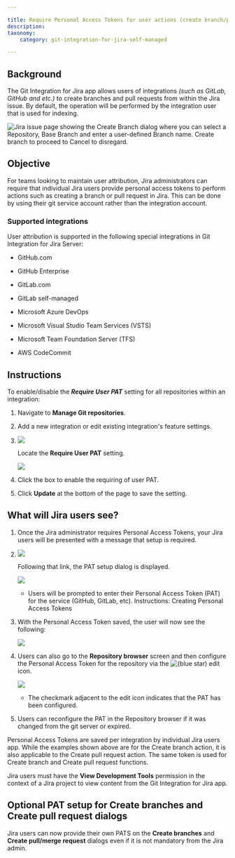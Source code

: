 ```yaml
---

title: Require Personal Access Tokens for user actions (create branch/pull request)
description:
taxonomy:
    category: git-integration-for-jira-self-managed

---
```


## Background

The Git Integration for Jira app allows users of integrations _(such as GitLab, GitHub and etc.)_ to create branches and pull requests from within the Jira issue. By default, the operation will be performed by the integration user that is used for indexing.

![Jira issue page showing the Create Branch dialog where you can select a Repository, Base Branch and enter a user-defined Branch name. Create branch to proceed to Cancel to disregard.](https://bigbrassband.atlassian.net/wiki/download/thumbnails/317390849/jira-server-create-branch-example-01.png?version=3&modificationDate=1641640872850&cacheVersion=1&api=v2&width=680&height=506)

## Objective

For teams looking to maintain user attribution, Jira administrators can require that individual Jira users provide personal access tokens to perform actions such as creating a branch or pull request in Jira. This can be done by using their git service account rather than the integration account.

### Supported integrations

User attribution is supported in the following special integrations in Git Integration for Jira Server:

*   GitHub.com

*   GitHub Enterprise

*   GitLab.com

*   GitLab self-managed

*   Microsoft Azure DevOps

*   Microsoft Visual Studio Team Services (VSTS)

*   Microsoft Team Foundation Server (TFS)

*   AWS CodeCommit


## Instructions

To enable/disable the _**Require User PAT**_ setting for all repositories within an integration:

1.  Navigate to **Manage Git repositories**.

2.  Add a new integration or edit existing integration's feature settings.

3.  ![](https://bigbrassband.atlassian.net/wiki/download/thumbnails/317390849/gitserver-webhook-cfg-edit-features-settings-sel(c).png?version=1&modificationDate=1641640872899&cacheVersion=1&api=v2&width=646&height=438)

    Locate the **Require User PAT** setting.

    ![](https://bigbrassband.atlassian.net/wiki/download/thumbnails/317390849/gitserver-edit-features-cfg-reqUserPAT-sel(c).png?version=1&modificationDate=1641640872903&cacheVersion=1&api=v2&width=646&height=543)
4.  Click the box to enable the requiring of user PAT.

5.  Click **Update** at the bottom of the page to save the setting.


## What will Jira users see?

1.  Once the Jira administrator requires Personal Access Tokens, your Jira users will be presented with a message that setup is required.

2.  ![](https://bigbrassband.atlassian.net/wiki/download/attachments/317390849/gitserver-create-branch-dlg-start(c).png?version=1&modificationDate=1641641133909&cacheVersion=1&api=v2)

    Following that link, the PAT setup dialog is displayed.

    ![](https://bigbrassband.atlassian.net/wiki/download/attachments/317390849/gitserver-setup-pat-dlg(c).png?version=1&modificationDate=1641640873034&cacheVersion=1&api=v2)
    *   Users will be prompted to enter their Personal Access Token (PAT) for the service (GitHub, GitLab, etc).
        Instructions: Creating Personal Access Tokens

3.  With the Personal Access Token saved, the user will now see the following:

    ![](https://bigbrassband.atlassian.net/wiki/download/attachments/317390849/gitserver-create-branch-dlg-use-pat-sel(c).png?version=1&modificationDate=1641640873038&cacheVersion=1&api=v2)
4.  Users can also go to the **Repository browser** screen and then configure the Personal Access Token for the repository via the ![(blue star)](https://bigbrassband.atlassian.net/wiki/s/-1639011364/6452/8b4898d3c114827e64ec143b4fa79bb76a6cfa5b/_/images/icons/emoticons/star_blue.png) edit icon.

    ![](https://bigbrassband.atlassian.net/wiki/download/attachments/317390849/gitserver-repo-browser-PAT-col-sel(c).png?version=1&modificationDate=1641640873041&cacheVersion=1&api=v2)
    *   The checkmark adjacent to the edit icon indicates that the PAT has been configured.

5.  Users can reconfigure the PAT in the Repository browser if it was changed from the git server or expired.


Personal Access Tokens are saved per integration by individual Jira users app. While the examples shown above are for the Create branch action, it is also applicable to the Create pull request action. The same token is used for Create branch and Create pull request functions.

Jira users must have the **View Development Tools** permission in the context of a Jira project to view content from the Git Integration for Jira app.

## Optional PAT setup for Create branches and Create pull request dialogs

Jira users can now provide their own PATS on the **Create branches** and **Create pull/merge request** dialogs even if it is not mandatory from the Jira admin.